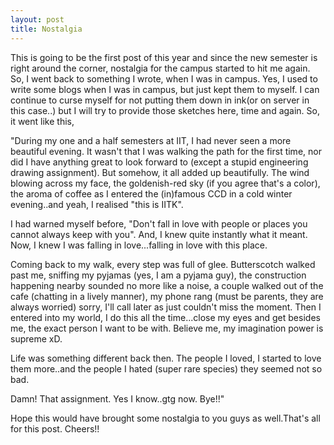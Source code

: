 ```yaml
---
layout: post
title: Nostalgia
---
```


This is going to be the first post of this year and since the new semester is right around the corner, nostalgia for the campus started to hit me again. So, I went back to something I wrote, when I was in campus. Yes, I used to write some blogs when I was in campus, but just kept them to myself. I can continue to curse myself for not putting them down in ink(or on server in this case..) but I will try to provide those sketches here, time and again. So, it went like this, 

"During my one and a half semesters at IIT, I had never seen a more beautiful evening. It wasn't that I was walking the path for the first time, nor did I have anything great to look forward to (except a stupid engineering drawing assignment). But somehow, it all added up beautifully. The wind blowing across my face, the goldenish-red sky (if you agree that's a color), the aroma of coffee as I entered the (in)famous CCD in a cold winter evening..and yeah, I realised "this is IITK".

I had warned myself before, "Don't fall in love with people or places you cannot always keep with you". And, I knew quite instantly what it meant. Now, I knew I was falling in love...falling in love with this place. 

Coming back to my walk, every step was full of glee. Butterscotch walked past me, sniffing my pyjamas (yes, I am a pyjama guy), the construction happening nearby sounded no more like a noise, a couple walked out of the cafe (chatting in a lively manner), my phone rang (must be parents, they are always worried) sorry, I'll call later as just couldn't miss the moment. Then I entered into my world, I do this all the time...close my eyes and get besides me, the exact person I want to be with. Believe me, my imagination power is supreme xD.

Life was something different back then. The people I loved, I started to love them more..and the people I hated (super rare species) they seemed not so bad. 

Damn! That assignment. Yes I know..gtg now. Bye!!"

Hope this would have brought some nostalgia to you guys as well.That's all for this post. Cheers!!


